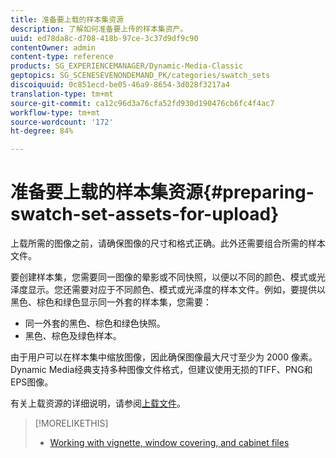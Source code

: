 ```yaml
---
title: 准备要上载的样本集资源
description: 了解如何准备要上传的样本集资产。
uuid: ed78da8c-d708-418b-97ce-3c37d9df9c90
contentOwner: admin
content-type: reference
products: SG_EXPERIENCEMANAGER/Dynamic-Media-Classic
geptopics: SG_SCENESEVENONDEMAND_PK/categories/swatch_sets
discoiquuid: 0c851ecd-be05-46a9-8654-3d028f3217a4
translation-type: tm+mt
source-git-commit: ca12c96d3a76cfa52fd930d190476cb6fc4f4ac7
workflow-type: tm+mt
source-wordcount: '172'
ht-degree: 84%

---
```



# 准备要上载的样本集资源{#preparing-swatch-set-assets-for-upload}

上载所需的图像之前，请确保图像的尺寸和格式正确。此外还需要组合所需的样本文件。

要创建样本集，您需要同一图像的晕影或不同快照，以便以不同的颜色、模式或光泽度显示。您还需要对应于不同颜色、模式或光泽度的样本文件。例如，要提供以黑色、棕色和绿色显示同一外套的样本集，您需要：

* 同一外套的黑色、棕色和绿色快照。
* 黑色、棕色及绿色样本。

由于用户可以在样本集中缩放图像，因此确保图像最大尺寸至少为 2000 像素。Dynamic Media经典支持多种图像文件格式，但建议使用无损的TIFF、PNG和EPS图像。

有关上载资源的详细说明，请参阅[上载文件](uploading-files.md#uploading_files)。

>[!MORELIKETHIS]
>
>* [Working with vignette, window covering, and cabinet files](vignette-window-covering-cabinet-files.md#working_with_vignette_window_covering_and_cabinet_files)

